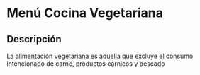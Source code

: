 # Menú Cocina Vegetariana

## Descripción
La alimentación vegetariana es aquella que excluye el consumo intencionado de carne, productos cárnicos y pescado
